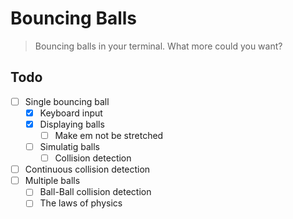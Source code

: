 # Bouncing Balls

> Bouncing balls in your terminal. What more could you want?

## Todo

- [ ] Single bouncing ball
  - [x] Keyboard input
  - [x] Displaying balls
    - [ ] Make em not be stretched
  - [ ] Simulatig balls
    - [ ] Collision detection
- [ ] Continuous collision detection
- [ ] Multiple balls
  - [ ] Ball-Ball collision detection
  - [ ] The laws of physics
